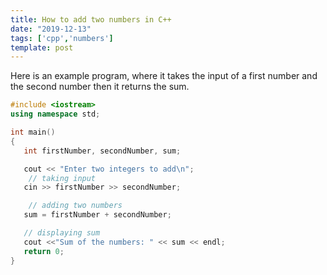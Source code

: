 ```yaml
---
title: How to add two numbers in C++
date: "2019-12-13"
tags: ['cpp','numbers']
template: post
---
```


Here is an example program, where it takes the input of a first number and the second number then it returns the sum.

```cpp
#include <iostream>
using namespace std;

int main()
{
   int firstNumber, secondNumber, sum;

   cout << "Enter two integers to add\n";
    // taking input
   cin >> firstNumber >> secondNumber;

    // adding two numbers
   sum = firstNumber + secondNumber;

   // displaying sum
   cout <<"Sum of the numbers: " << sum << endl;
   return 0;
}
```
